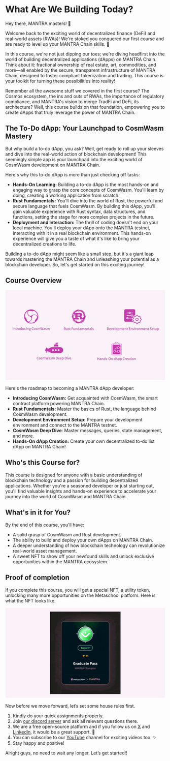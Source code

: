 # What Are We Building Today?

Hey there, MANTRA masters! 👋

Welcome back to the exciting world of decentralized finance (DeFi) and real-world assets (RWAs)! We're stoked you conquered our first course and are ready to level up your MANTRA Chain skills.  🎉

In this course, we're not just dipping our toes; we're diving headfirst into the world of building decentralized applications (dApps) on MANTRA Chain. Think about it: fractional ownership of real estate, art, commodities, and more—all enabled by the secure, transparent infrastructure of MANTRA Chain, designed to foster compliant tokenization and trading. This course is your toolkit for turning these possibilities into reality!

Remember all the awesome stuff we covered in the first course? The Cosmos ecosystem, the ins and outs of RWAs, the importance of regulatory compliance, and MANTRA's vision to merge TradFi and DeFi, its architecture? Well, this course builds on that foundation, empowering you to create dApps that truly leverage the power of MANTRA Chain.

## The To-Do dApp: Your Launchpad to CosmWasm Mastery

But why build a to-do dApp, you ask? Well, get ready to roll up your sleeves and dive into the real-world action of blockchain development! This seemingly simple app is your launchpad into the exciting world of CosmWasm development on MANTRA Chain.

Here's why this to-do dApp is more than just checking off tasks:

- **Hands-On Learning:** Building a to-do dApp is the most hands-on and engaging way to grasp the core concepts of CosmWasm. You'll learn by doing, creating a working application from scratch.
- **Rust Fundamentals:** You'll dive into the world of Rust, the powerful and secure language that fuels CosmWasm. By building this dApp, you'll gain valuable experience with Rust syntax, data structures, and functions, setting the stage for more complex projects in the future.
- **Deployment and Interaction:** The thrill of coding doesn't end on your local machine. You'll deploy your dApp onto the MANTRA testnet, interacting with it in a real blockchain environment. This hands-on experience will give you a taste of what it's like to bring your decentralized creations to life.

Building a to-do dApp might seem like a small step, but it's a giant leap towards mastering the MANTRA Chain and unleashing your potential as a blockchain developer. So, let's get started on this exciting journey!

## Course Overview

![MANTRA C2 Image 3.png](https://github.com/0xmetaschool/Learning-Projects/blob/main/assests_for_all/Building%20on%20Mantra%20-%20C2/1.%20Introduction%20to%20CosmWasm/1.%20What%20Are%20We%20Building%20Today/MANTRA_C2_Image_3.png?raw=true)

Here's the roadmap to becoming a MANTRA dApp developer:

- **Introducing CosmWasm:** Get acquainted with CosmWasm, the smart contract platform powering MANTRA Chain.
- **Rust Fundamentals:** Master the basics of Rust, the language behind CosmWasm development.
- **Development Environment Setup:** Prepare your development environment and connect to the MANTRA testnet.
- **CosmWasm Deep Dive**: Master messages, queries, state management, and more.
- **Hands-On dApp Creation:** Create your own decentralized to-do list dApp on MANTRA Chain!

## Who's this Course for?

This course is designed for anyone with a basic understanding of blockchain technology and a passion for building decentralized applications. Whether you're a seasoned developer or just starting out, you'll find valuable insights and hands-on experience to accelerate your journey into the world of CosmWasm and MANTRA Chain.

## What's in it for You?

By the end of this course, you'll have:

- A solid grasp of CosmWasm and Rust development.
- The ability to build and deploy your own dApps on MANTRA Chain.
- A deeper understanding of how blockchain technology can revolutionize real-world asset management.
- A sweet NFT to show off your newfound skills and unlock exclusive opportunities within the MANTRA ecosystem.

## Proof of completion

If you complete this course, you will get a special NFT, a utility token, unlocking many more opportunities on the Metaschool platform. Here is what the NFT looks like.

![nft-mantra-c2-ezgif.com-optimize.gif](https://github.com/0xmetaschool/Learning-Projects/blob/main/assests_for_all/Building%20on%20Mantra%20-%20C2/1.%20Introduction%20to%20CosmWasm/1.%20What%20Are%20We%20Building%20Today/nft-mantra-c2-ezgif.com-optimize.gif?raw=true)

Now before we move forward, let’s set some house rules first.

1. Kindly do your quick assignments properly.
2. Join [our discord server](https://bit.ly/mantra-chain-course-discord) and ask all relevant questions there.
3. We are a free open-source platform and if you follow us on [X](https://bit.ly/mantra-chain-twitter) and [LinkedIn](https://www.linkedin.com/company/0xmetaschool/), it would be a great support. 🫣
4. You can subscribe to our [YouTube](https://www.youtube.com/@0xmetaschool/) channel for exciting videos too. ✨
5. Stay happy and positive!

Alright guys, no need to wait any longer. Let’s get started!!
